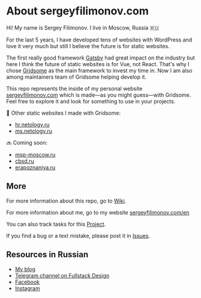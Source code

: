 # About sergeyfilimonov.com

Hi! My name is Sergey Filimonov. I live in Moscow, Russia 🇷🇺

For the last 5 years, I have developed tens of websites with WordPress and love it very much but still I believe the future is for static websites.

The first really good framework [Gatsby](https://gatsbyjs.org) had great impact on the industry but here I think the future of static websites is for Vue, not React. That's why I chose [Gridsome](https://gridsome.org) as the main framework to invest my time in. Now I am also among maintainers team of Gridsome helping develop it.

This repo represents the inside of my personal website [sergeyfilimonov.com](https://sergeyfilimonov.com) which is made—as you might guess—with Gridsome. Feel free to explore it and look for something to use in your projects.

🚀 Other static websites I made with Gridsome:
- [hr.netology.ru](https://hr.netology.ru)
- [ms.netology.ru](https://ms.netology.ru)

🔜 Coming soon:
- [msp-moscow.ru](https://msp-moscow.ru)
- [cbsd.ru](https://cbsd.ru)
- [erapoznaniya.ru](https://erapoznaniya.ru)

## More

For more information about this repo, go to [Wiki](https://github.com/sergeyfilimonov/sergeyfilimonov.com/wiki).

For more information about me, go to my website [sergeyfilimonov.com/en](https://sergeyfilimonov.com/en)

You can also track tasks for this [Project](https://github.com/sergeyfilimonov/sergeyfilimonov.com/projects/1).

If you find a bug or a text mistake, please post it in [Issues](https://github.com/sergeyfilimonov/sergeyfilimonov.com/issues).

## Resources in Russian

- [My blog](https://sergeyfilimonov.com/blog)
- [Telegram channel on Fullstack Design](http://t-do.ru/fullstackdesign)
- [Facebook](https://www.facebook.com/tunecatcher)
- [Instagram](https://www.instagram.com/sergey_v_filimonov/)

